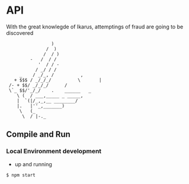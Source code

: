 # API
With the great knowlegde of Ikarus, attemptings of fraud are going to be discovered
```
                 )
               /  )
              /  / )
         -   /  / /
            '  / / -
           / _/ / /
     _    / _/_, /          ,
   + $$$ / _/_/_/          \       |
 /- + $$/ _/_/_/      /
 \`_ $$/'_/_/    .    ______   _
    \ (  / ___,_____ _ _____,
    |  `(|/_,_,__ ________/
    |.   |''_,_______)
     \   (_
      \  / |-._
```

## Compile and Run

### Local Environment development
* up and running
```sh
$ npm start
```

